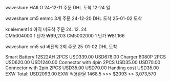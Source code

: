 

waveshare HAILO  24-12-11 주문 DHL 도착 12-24 일

waveshare cm5 emmc 3개  주문 24-12-20  DHL 도착 25-01-02 도착

kr.element14 아직 미도착 주문 24. 12. 24   
CM5004000 1 단가 ₩99,203
CM5002000 1 단가 ₩81,166


waveshare cm5 sd 버전외 2회 주문 25-01-02  DHL 도착 


Smart Battery 12S22AH 2PCS USD339.00   USD678.00
Charger 8080P 2PCS USD620.00             USD1240.00
Connector with 4pin 2PCS USD35.00        USD70.00
Connector with 2pin 2PCS USD35.00   USD70.00
Handing cost   USD35.00
EXW Total: USD2093.00 EXW    적용환율 1468.5 >>> $2093 >> 3,073,570
